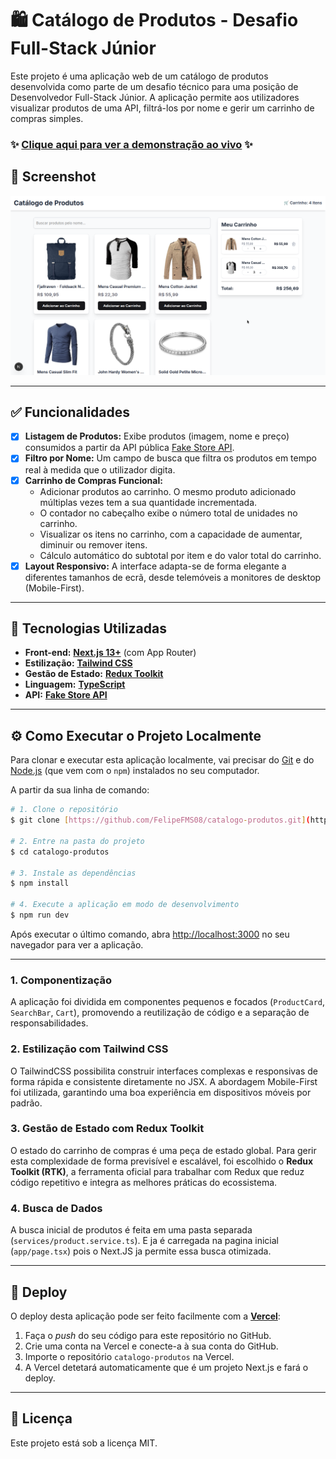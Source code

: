 # 🛍️ Catálogo de Produtos - Desafio Full-Stack Júnior

Este projeto é uma aplicação web de um catálogo de produtos desenvolvida como parte de um desafio técnico para uma posição de Desenvolvedor Full-Stack Júnior. A aplicação permite aos utilizadores visualizar produtos de uma API, filtrá-los por nome e gerir um carrinho de compras simples.

### ✨ [Clique aqui para ver a demonstração ao vivo](https://catalogo-produtos-lilac.vercel.app/) ✨

## 📸 Screenshot

![Screenshot da Aplicação](./screenshots/image.png)

---

## ✅ Funcionalidades

- [x] **Listagem de Produtos:** Exibe produtos (imagem, nome e preço) consumidos a partir da API pública [Fake Store API](https://fakestoreapi.com/).
- [x] **Filtro por Nome:** Um campo de busca que filtra os produtos em tempo real à medida que o utilizador digita.
- [x] **Carrinho de Compras Funcional:**
    - Adicionar produtos ao carrinho. O mesmo produto adicionado múltiplas vezes tem a sua quantidade incrementada.
    - O contador no cabeçalho exibe o número total de unidades no carrinho.
    - Visualizar os itens no carrinho, com a capacidade de aumentar, diminuir ou remover itens.
    - Cálculo automático do subtotal por item e do valor total do carrinho.
- [x] **Layout Responsivo:** A interface adapta-se de forma elegante a diferentes tamanhos de ecrã, desde telemóveis a monitores de desktop (Mobile-First).

---

## 🚀 Tecnologias Utilizadas

- **Front-end:** [**Next.js 13+**](https://nextjs.org/) (com App Router)
- **Estilização:** [**Tailwind CSS**](https://tailwindcss.com/)
- **Gestão de Estado:** [**Redux Toolkit**](https://redux-toolkit.js.org/)
- **Linguagem:** [**TypeScript**](https://www.typescriptlang.org/)
- **API:** [**Fake Store API**](https://fakestoreapi.com/products)

---

## ⚙️ Como Executar o Projeto Localmente

Para clonar e executar esta aplicação localmente, vai precisar do [Git](https://git-scm.com) e do [Node.js](https://nodejs.org/en/) (que vem com o `npm`) instalados no seu computador.

A partir da sua linha de comando:

```bash
# 1. Clone o repositório
$ git clone [https://github.com/FelipeFMS08/catalogo-produtos.git](https://github.com/FelipeFMS08/catalogo-produtos.git)

# 2. Entre na pasta do projeto
$ cd catalogo-produtos

# 3. Instale as dependências
$ npm install

# 4. Execute a aplicação em modo de desenvolvimento
$ npm run dev
````

Após executar o último comando, abra [http://localhost:3000](http://localhost:3000) no seu navegador para ver a aplicação.

-----

### 1\. **Componentização**

A aplicação foi dividida em componentes pequenos e focados (`ProductCard`, `SearchBar`, `Cart`), promovendo a reutilização de código e a separação de responsabilidades.

### 2\. **Estilização com Tailwind CSS**

O TailwindCSS possibilita construir interfaces complexas e responsivas de forma rápida e consistente diretamente no JSX. A abordagem Mobile-First foi utilizada, garantindo uma boa experiência em dispositivos móveis por padrão.

### 3\. **Gestão de Estado com Redux Toolkit**

O estado do carrinho de compras é uma peça de estado global. Para gerir esta complexidade de forma previsível e escalável, foi escolhido o **Redux Toolkit (RTK)**, a ferramenta oficial para trabalhar com Redux que reduz código repetitivo e integra as melhores práticas do ecossistema.

### 4\. **Busca de Dados**

A busca inicial de produtos é feita em uma pasta separada (`services/product.service.ts`). E ja é carregada na pagina inicial (`app/page.tsx`) pois o Next.JS ja permite essa busca otimizada.

-----

## 🚀 Deploy

O deploy desta aplicação pode ser feito facilmente com a [**Vercel**](https://vercel.com/):

1.  Faça o *push* do seu código para este repositório no GitHub.
2.  Crie uma conta na Vercel e conecte-a à sua conta do GitHub.
3.  Importe o repositório `catalogo-produtos` na Vercel.
4.  A Vercel detetará automaticamente que é um projeto Next.js e fará o deploy.

-----

## 📄 Licença

Este projeto está sob a licença MIT.
